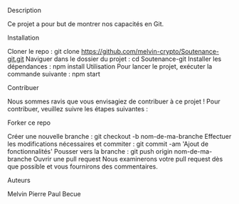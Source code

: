 Description

Ce projet a pour but de montrer nos capacités en Git.

Installation

Cloner le repo : git clone https://github.com/melvin-crypto/Soutenance-git.git
Naviguer dans le dossier du projet : cd Soutenance-git
Installer les dépendances : npm install
Utilisation
Pour lancer le projet, exécuter la commande suivante : npm start

Contribuer

Nous sommes ravis que vous envisagiez de contribuer à ce projet ! Pour contribuer, veuillez suivre les étapes suivantes :

Forker ce repo

Créer une nouvelle branche : git checkout -b nom-de-ma-branche
Effectuer les modifications nécessaires et commiter : git commit -am 'Ajout de fonctionnalités'
Pousser vers la branche : git push origin nom-de-ma-branche
Ouvrir une pull request
Nous examinerons votre pull request dès que possible et vous fournirons des commentaires.

Auteurs

Melvin Pierre
Paul Becue